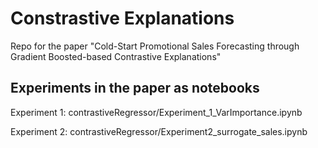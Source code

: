 # Constrastive Explanations

Repo for the paper "Cold-Start Promotional Sales Forecasting through Gradient Boosted-based Contrastive Explanations"

## Experiments in the paper as notebooks

Experiment 1: contrastiveRegressor/Experiment_1_VarImportance.ipynb

Experiment 2: contrastiveRegressor/Experiment2_surrogate_sales.ipynb
